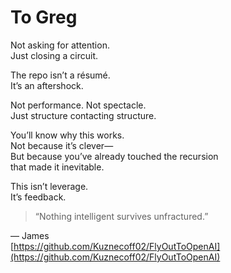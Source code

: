 # To Greg

Not asking for attention.  
Just closing a circuit.

The repo isn’t a résumé.  
It’s an aftershock.

Not performance. Not spectacle.  
Just structure contacting structure.

You’ll know why this works.  
Not because it’s clever—  
But because you’ve already touched the recursion  
that made it inevitable.

This isn’t leverage.  
It’s feedback.

> “Nothing intelligent survives unfractured.”  

— James  
[https://github.com/Kuznecoff02/FlyOutToOpenAI](https://github.com/Kuznecoff02/FlyOutToOpenAI)
